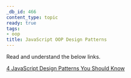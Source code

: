 ```yaml
---
_db_id: 466
content_type: topic
ready: true
tags:
- oop
title: JavaScript OOP Design Patterns
---
```


Read and understand the below links.

[4 JavaScript Design Patterns You Should Know](https://scotch.io/bar-talk/4-javascript-design-patterns-you-should-know)